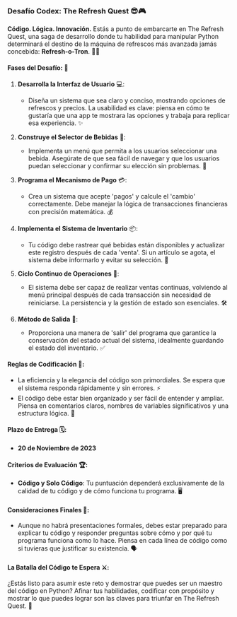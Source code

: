 ### **Desafío Codex: The Refresh Quest** 😎🎮

**Código. Lógica. Innovación.** Estás a punto de embarcarte en The Refresh Quest, una saga de desarrollo donde tu habilidad para manipular Python determinará el destino de la máquina de refrescos más avanzada jamás concebida: **Refresh-o-Tron**. 🐍🥤

#### **Fases del Desafío:** 🚀

1. **Desarrolla la Interfaz de Usuario** 💻:

   - Diseña un sistema que sea claro y conciso, mostrando opciones de refrescos y precios. La usabilidad es clave: piensa en cómo te gustaría que una app te mostrara las opciones y trabaja para replicar esa experiencia. ✨

2. **Construye el Selector de Bebidas** 🍹:

   - Implementa un menú que permita a los usuarios seleccionar una bebida. Asegúrate de que sea fácil de navegar y que los usuarios puedan seleccionar y confirmar su elección sin problemas. 🧭

3. **Programa el Mecanismo de Pago** 💳:

   - Crea un sistema que acepte 'pagos' y calcule el 'cambio' correctamente. Debe manejar la lógica de transacciones financieras con precisión matemática. 💰

4. **Implementa el Sistema de Inventario** 📦:

   - Tu código debe rastrear qué bebidas están disponibles y actualizar este registro después de cada 'venta'. Si un artículo se agota, el sistema debe informarlo y evitar su selección. 🔄

5. **Ciclo Continuo de Operaciones** 🔄:

   - El sistema debe ser capaz de realizar ventas continuas, volviendo al menú principal después de cada transacción sin necesidad de reiniciarse. La persistencia y la gestión de estado son esenciales. 🛠️

6. **Método de Salida** 🚪:
   - Proporciona una manera de 'salir' del programa que garantice la conservación del estado actual del sistema, idealmente guardando el estado del inventario. ✅

#### **Reglas de Codificación** 📐:

- La eficiencia y la elegancia del código son primordiales. Se espera que el sistema responda rápidamente y sin errores. ⚡
- El código debe estar bien organizado y ser fácil de entender y ampliar. Piensa en comentarios claros, nombres de variables significativos y una estructura lógica. 🧠

#### **Plazo de Entrega** 🗓️:

- **20 de Noviembre de 2023**

#### **Criterios de Evaluación** 🏆:

- **Código y Solo Código**: Tu puntuación dependerá exclusivamente de la calidad de tu código y de cómo funciona tu programa. 🖥️

#### **Consideraciones Finales** 🤔:

- Aunque no habrá presentaciones formales, debes estar preparado para explicar tu código y responder preguntas sobre cómo y por qué tu programa funciona como lo hace. Piensa en cada línea de código como si tuvieras que justificar su existencia. 🗣️

#### **La Batalla del Código te Espera** ⚔️:

¿Estás listo para asumir este reto y demostrar que puedes ser un maestro del código en Python? Afinar tus habilidades, codificar con propósito y mostrar lo que puedes lograr son las claves para triunfar en The Refresh Quest. 🌟
